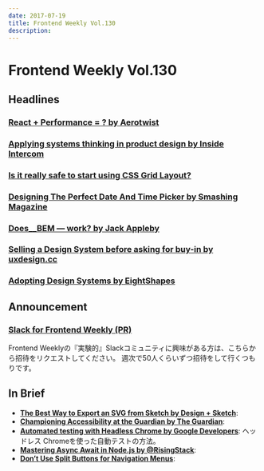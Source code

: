```yaml
---
date: 2017-07-19
title: Frontend Weekly Vol.130
description: 
---
```


# Frontend Weekly Vol.130

## Headlines

### [React + Performance = ? by Aerotwist](https://aerotwist.com/blog/react-plus-performance-equals-what/)



### [Applying systems thinking in product design by Inside Intercom](https://blog.intercom.com/applying-systems-thinking-in-product-design/)



### [Is it really safe to start using CSS Grid Layout?](https://rachelandrew.co.uk/archives/2017/07/04/is-it-really-safe-to-start-using-css-grid-layout/)



### [Designing The Perfect Date And Time Picker by Smashing Magazine](https://www.smashingmagazine.com/2017/07/designing-perfect-date-time-picker/)



### [Does__BEM — work? by Jack Appleby](https://medium.com/@jackappleby/does-bem-work-945c523116c)



### [Selling a Design System before asking for buy-in by uxdesign.cc](https://uxdesign.cc/selling-a-design-system-before-asking-for-buy-in-eeb45e88f66a)



### [Adopting Design Systems by EightShapes](https://medium.com/eightshapes-llc/adopting-design-systems-71e599ff660a)



## Announcement

### [Slack for Frontend Weekly (PR)](https://studiomohawk.typeform.com/to/Kj8Gaj)

Frontend Weeklyの『実験的』Slackコミュニティに興味がある方は、こちらから招待をリクエストしてください。 週次で50人くらいずつ招待をして行くつもりです。

## In Brief

* [**The Best Way to Export an SVG from Sketch by Design + Sketch**](https://medium.com/sketch-app-sources/the-best-way-to-export-an-svg-from-sketch-dd8c66bb6ef2): 
* [**Championing Accessibility at the Guardian by The Guardian**](https://www.theguardian.com/info/developer-blog/2017/jun/26/championing-accessibility-at-the-guardian): 
* [**Automated testing with Headless Chrome by Google Developers**](https://developers.google.com/web/updates/2017/06/headless-karma-mocha-chai): ヘッドレス Chromeを使った自動テストの方法。
* [**Mastering Async Await in Node.js by @RisingStack**](https://blog.risingstack.com/mastering-async-await-in-nodejs/): 
* [**Don’t Use Split Buttons for Navigation Menus**](https://www.nngroup.com/articles/split-buttons-navigation/): 
